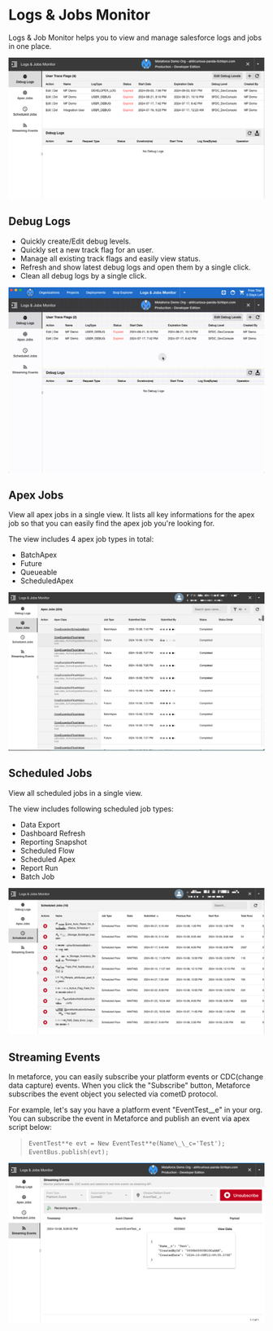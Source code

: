 # Logs & Jobs Monitor

Logs & Job Monitor helps you to view and manage salesforce logs and jobs in one place.

![debug logs](./images/logs-debug.jpg)

## Debug Logs

-   Quickly create/Edit debug levels.
-   Quickly set a new track flag for an user.
-   Manage all existing track flags and easily view status.
-   Refresh and show latest debug logs and open them by a single click.
-   Clean all debug logs by a single click.

![debug logs](./images/logs-debug.gif)

## Apex Jobs

View all apex jobs in a single view. It lists all key informations for the apex job so that you can easily find the apex job you're looking for.

The view includes 4 apex job types in total:

-   BatchApex
-   Future
-   Queueable
-   ScheduledApex

![apex jobs](./images/log-jobs.jpg)

## Scheduled Jobs

View all scheduled jobs in a single view.

The view includes following scheduled job types:

-   Data Export
-   Dashboard Refresh
-   Reporting Snapshot
-   Scheduled Flow
-   Scheduled Apex
-   Report Run
-   Batch Job

![schedule jobs](./images/log-sche.jpg)

## Streaming Events

In metaforce, you can easily subscribe your platform events or CDC(change data capture) events. When you click the "Subscribe" button, Metaforce subscribes the event object you selected via cometD protocol.

For example, let's say you have a platform event "EventTest\_\_e" in your org. You can subscribe the event in Metaforce and publish an event via apex script below:

> `EventTest**e evt = New EventTest**e(Name\_\_c='Test');`  
> `EventBus.publish(evt);`

![streaming events](./images/log-streaming.jpg)
